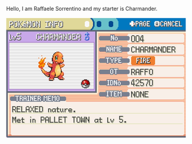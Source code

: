 Hello, I am Raffaele Sorrentino and my starter is Charmander.<br><br>
<img src="/assets/images/charmander.jpg" alt="Charmander image" width="480" height="320">

